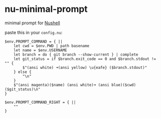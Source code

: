 # nu-minimal-prompt

minimal prompt for [Nushell](https://nushell.sh)

paste this in your `config.nu`:

```nushell
$env.PROMPT_COMMAND = { ||
    let cwd = $env.PWD | path basename 
    let name = $env.USERNAME
    let branch = do { git branch --show-current } | complete
    let git_status = if $branch.exit_code == 0 and $branch.stdout != "" {
        $"(ansi white) ➜(ansi yellow) \u{eafe} ($branch.stdout)"
    } else {
        "\n"
    }
    $"(ansi magenta)($name) (ansi white)➜ (ansi blue)($cwd)($git_status)\n"
}

$env.PROMPT_COMMAND_RIGHT = { ||
    ""
}
```
